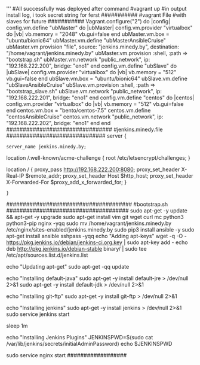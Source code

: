 '''
#All successfully was deployed after command
#vagrant up
#in output install log, i took secret string for ferst
###########
#vagrant File
#with slaves for future
###########
Vagrant.configure("2") do |config|
  config.vm.define "ubMaster" do |ubMaster|
    config.vm.provider "virtualbox" do |vb|
      vb.memory = "2048"
      vb.gui=false
    end
    ubMaster.vm.box = "ubuntu/bionic64"
    ubMaster.vm.define "ubMasterAnsibleCruise"
    ubMaster.vm.provision "file",
        source: "jenkins.minedy.by",
        destination: "/home/vagrant/jenkins.minedy.by"
    ubMaster.vm.provision :shell, :path => "bootstrap.sh"
    ubMaster.vm.network "public_network", ip: "192.168.222.200",  bridge: "eno1"
  end
  config.vm.define "ubSlave" do |ubSlave|
    config.vm.provider "virtualbox" do |vb|
      vb.memory = "512"
      vb.gui=false
    end
    ubSlave.vm.box = "ubuntu/bionic64"
    ubSlave.vm.define "ubSlaveAnsibleCruise"
    ubSlave.vm.provision :shell, :path => "bootstrap_slave.sh"
    ubSlave.vm.network "public_network", ip: "192.168.222.201",  bridge: "eno1"
  end
  config.vm.define "centos" do |centos|
    config.vm.provider "virtualbox" do |vb|
      vb.memory = "512"
      vb.gui=false
    end
    centos.vm.box = "bento/centos-7.5"
    centos.vm.define "centosAnsibleCruise"
    centos.vm.network "public_network", ip: "192.168.222.202",  bridge: "eno1"
  end
end
################################
#jenkins.minedy.file
##############################
server {

    server_name jenkins.minedy.by;

location /.well-known/acme-challenge {
    root /etc/letsencrypt/challenges;
   }


location / {
        proxy_pass http://192.168.222.200:8080;
       proxy_set_header   X-Real-IP $remote_addr;
                proxy_set_header   Host $http_host;
                proxy_set_header   X-Forwarded-For $proxy_add_x_forwarded_for;
           }

    }
######################################
#bootstrap.sh
#####################################
sudo apt-get -y update && apt-get -y upgrade 
sudo apt-get install vim git wget curl mc python3 python3-pip nginx -yqq
sudo mv /home/vagrant/jenkins.minedy.by /etc/nginx/sites-enabled/jenkins.minedy.by
sudo pip3 install ansible -y
sudo apt-get  install ansible sshpass -yqq
echo "Adding apt-keys"
wget -q -O - https://pkg.jenkins.io/debian/jenkins-ci.org.key | sudo apt-key add -
echo deb http://pkg.jenkins.io/debian-stable binary/ | sudo tee /etc/apt/sources.list.d/jenkins.list

echo "Updating apt-get"
sudo apt-get -qq update

echo "Installing default-java"
sudo apt-get -y install default-jre > /dev/null 2>&1
sudo apt-get -y install default-jdk > /dev/null 2>&1

echo "Installing git-ftp"
sudo apt-get -y install git-ftp > /dev/null 2>&1

echo "Installing jenkins"
sudo apt-get -y install jenkins > /dev/null 2>&1
sudo service jenkins start

sleep 1m

echo "Installing Jenkins Plugins"
JENKINSPWD=$(sudo cat /var/lib/jenkins/secrets/initialAdminPassword)
echo $JENKINSPWD

sudo service nginx start
##################
